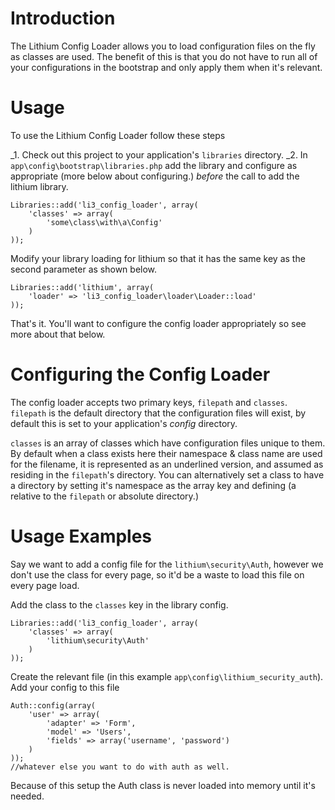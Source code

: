 # Introduction

The Lithium Config Loader allows you to load configuration files on the fly as classes are used.
The benefit of this is that you do not have to run all of your configurations in the bootstrap
and only apply them when it's relevant.

# Usage

To use the Lithium Config Loader follow these steps

_1. Check out this project to your application's `libraries` directory.
_2. In `app\config\bootstrap\libraries.php` add the library and configure as appropriate (more
below about configuring.) *before* the call to add the lithium library.

	Libraries::add('li3_config_loader', array(
		'classes' => array(
			'some\class\with\a\Config'
		)
	));

Modify your library loading for lithium so that it has the same key as the second parameter as
 shown below.

	Libraries::add('lithium', array(
		'loader' => 'li3_config_loader\loader\Loader::load'
	));

That's it. You'll want to configure the config loader appropriately so see more about that below.

# Configuring the Config Loader

The config loader accepts two primary keys, `filepath` and `classes`. `filepath` is the default
directory that the configuration files will exist, by default this is set to your application's
*config* directory.

`classes` is an array of classes which have configuration files unique to them. By default when a
 class exists here their namespace & class name are used for the filename, it is represented as an
 underlined version, and assumed as residing in the `filepath`'s directory. You can alternatively
  set a class to have a directory by setting it's namespace as the array key and defining (a
  relative to the `filepath` or absolute directory.)

# Usage Examples

Say we want to add a config file for the `lithium\security\Auth`, however we don't use the class
for every page, so it'd be a waste to load this file on every page load.

Add the class to the `classes` key in the library config.

	Libraries::add('li3_config_loader', array(
		'classes' => array(
			'lithium\security\Auth'
		)
	));

Create the relevant file (in this example `app\config\lithium_security_auth`).
Add your config to this file

	Auth::config(array(
		'user' => array(
			'adapter' => 'Form',
			'model' => 'Users',
			'fields' => array('username', 'password')
		)
	));
	//whatever else you want to do with auth as well.

Because of this setup the Auth class is never loaded into memory until it's needed.


